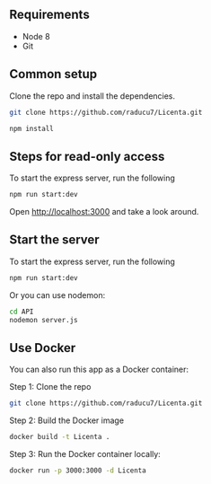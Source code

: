 
## Requirements

* Node 8
* Git

## Common setup

Clone the repo and install the dependencies.

```bash
git clone https://github.com/raducu7/Licenta.git
```

```bash
npm install
```

## Steps for read-only access

To start the express server, run the following

```bash
npm run start:dev
```

Open [http://localhost:3000](http://localhost:3000) and take a look around.


## Start the server
To start the express server, run the following
```bash
npm run start:dev
```

Or you can use nodemon:
```bash
cd API
nodemon server.js
```


## Use Docker
You can also run this app as a Docker container:

Step 1: Clone the repo

```bash
git clone https://github.com/raducu7/Licenta.git
```

Step 2: Build the Docker image

```bash
docker build -t Licenta .
```

Step 3: Run the Docker container locally:

```bash
docker run -p 3000:3000 -d Licenta
```